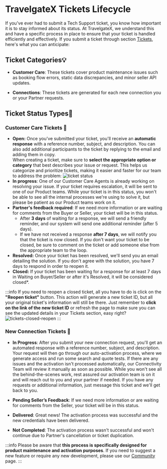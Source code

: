 ﻿---
sidebar_position: 2
---

# TravelgateX Tickets Lifecycle

If you've ever had to submit a Tech Support ticket, you know how important it is to stay informed about its status. At TravelgateX, we understand this and have a specific process in place to ensure that your ticket is handled efficiently and effectively.  If you submit a ticket through section [Tickets](https://app.travelgatex.com/tickets), here's what you can anticipate:

## Ticket Categories💡

- **Customer Care**: These tickets cover product maintenance issues such as booking flow errors, static data discrepancies, and minor seller API updates.

- **Connections**: These tickets are generated for each new connection you or your Partner requests.


## Ticket Status Types🔎

### Customer Care Tickets 💬

- **Open:** Once you've submitted your ticket, you'll receive an **automatic response** with a reference number, subject, and description. You can also add additional participants to the ticket by replying to the email and adding them in copy.  
When creating a ticket, make sure to **select the appropriate option or category** that best describes your issue or request. This helps us categorize and prioritize tickets, making it easier and faster for our team to address the problem:
  ![ticket status](https://storage.travelgate.com//kbase/ticket_status.jpg)
- **In progress**: One of our Customer Care Agents is already working on resolving your issue. If your ticket requires escalation, it will be sent to one of our Product teams. While your ticket is in this status, you won't be able to see all the internal processes we're using to solve it, but please be patient as our Product teams work on it.
- **Partner's feedback required**: If we need more information or are waiting for comments from the Buyer or Seller, your ticket will be in this status.	
  - After **3 days** of waiting for a response, we will send a friendly reminder, and our system will send one additional reminder (after 5 days). 
  - If we have not received a response **after 7 days**, we will notify you that the ticket is now closed. If you don't want your ticket to be closed, be sure to comment on the ticket or add someone else from the appropriate team to the loop.
- **Resolved:** Once your ticket has been resolved, we'll send you an email detailing the solution. If you don't agree with the solution, you have 7 days to respond in order to reopen it.
- **Closed:** If your ticket has been waiting for a response for at least 7 days in Waiting on Buyer/Seller or after it's Resolved, it will be considered closed*.

:::info
If you need to reopen a closed ticket, all you have to do is click on the **"Reopen ticket"** button. This action will generate a new ticket ID, but all your original ticket's information will still be there. Just remember to **click on the link of the new ticket ID** or refresh the page to make sure you can see the updated details in your Tickets section, easy right?
![tickets-closed-reopen](https://storage.travelgate.com//kbase/tickets-closed-reopen.jpg)
:::


### New Connection Tickets 🚀

- **In Progress**: After you submit your new connection request, you'll get an automated response with a reference number, subject, and description. Your request will then go through our auto-activation process, where we generate access and run some search and quote tests. If there are any issues and the activation isn't processed automatically, our Connectivity Team will review it manually as soon as possible. While you won't see all the behind-the-scenes work, rest assured our activation team is on it and will reach out to you and your partner if needed. If you have any requests or additional information, just message this ticket and we'll get back to you.

- **Pending Seller’s Feedback**: If we need more information or are waiting for comments from the Seller, your ticket will be in this status.

- **Delivered**: Great news! The activation process was successful and the new credentials have been delivered.

- **Not Completed**: The activation process wasn't successful and won't continue due to Partner's cancellation or ticket duplication.



:::info 
Please be aware that **this process is specifically designed for product maintenance and activation purposes**. If you need to suggest a new feature or require any new development, please use our [Community](/kb/getting-started-with-travelgate/about-our-community) page.
:::

